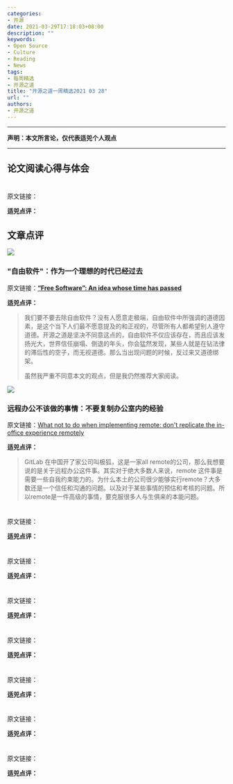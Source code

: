 ```yaml
---
categories:
- 开源
date: 2021-03-29T17:18:03+08:00
description: ""
keywords:
- Open Source
- Culture
- Reading
- News
tags:
- 每周精选
- 开源之道
title: "开源之道一周精选2021 03 28"
url: ""
authors:
- 开源之道
---
```

---
**声明：本文所言论，仅代表适兕个人观点**

---

## 论文阅读心得与体会

![]()

###

原文链接：[]()

**适兕点评：**

>

## 文章点评

![](https://miro.medium.com/max/1400/1*L_4gvfoo_S8W3UQw7-izuw.jpeg)

### "自由软件"：作为一个理想的时代已经过去

原文链接：[**“Free Software”: An idea whose time has passed**](https://r0ml.medium.com/free-software-an-idea-whose-time-has-passed-6570c1d8218a)

**适兕点评：**

>我们要不要去除自由软件？没有人愿意走极端，自由软件中所强调的道德因素，是这个当下人们最不愿意提及的和正视的，尽管所有人都希望别人遵守道德。开源之道是坚决不同意这点的，自由软件不仅应该存在，而且应该发扬光大，世界信任崩塌、倒退的年头，你会猛然发现，某些人就是在钻法律的滞后性的空子，而无视道德。那么当出现问题的时候，反过来又道德绑架。
>
>虽然我严重不同意本文的观点，但是我仍然推荐大家阅读。

![](https://about.gitlab.com/images/all-remote/gitlab-com-all-remote-1280x270.png)

### 远程办公不该做的事情：不要复制办公室内的经验

原文链接：[What not to do when implementing remote: don't replicate the in-office experience remotely](https://about.gitlab.com/company/culture/all-remote/what-not-to-do/)

**适兕点评：**

>GitLab 在中国开了家公司叫极狐，这是一家all remote的公司，那么我想要说的是关于远程办公这件事。其实对于绝大多数人来说，remote 这件事是需要一些自我约束能力的。为什么本土的公司很少能够实行remote？大多数还是一个信任和沟通的问题。以及对于某些事情的预估和考核的问题。所以remote是一件高级的事情，要克服很多人与生俱来的本能问题。

![]()

###

原文链接：[]()

**适兕点评：**

>

![]()

###

原文链接：[]()

**适兕点评：**

>

![]()

###

原文链接：[]()

**适兕点评：**

>

![]()

###

原文链接：[]()

**适兕点评：**

>

![]()

###

原文链接：[]()

**适兕点评：**

>

![]()

###

原文链接：[]()

**适兕点评：**

>

![]()

###

原文链接：[]()

**适兕点评：**

>
